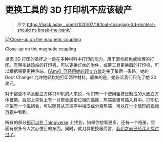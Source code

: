 # 更换工具的 3D 打印机不应该破产

> 原文:[https://hack aday . com/2020/07/18/tool-changing-3d-printers-should nt-break-the-bank/](https://hackaday.com/2020/07/18/tool-changing-3d-printers-shouldnt-break-the-bank/)

[![Close-up on the magnetic coupling](../Images/866898e83f929564d66c69a28edffd40.png)](https://hackaday.com/wp-content/uploads/2020/07/tool-changer-magnets.jpg)

Close-up on the magnetic coupling

桌面 3D 打印的圣杯之一是在多种材料中打印的能力，用于混合颜色或纹理的打印。有带多路热端的打印机，可以更换灯丝的附件，或带工具更换器的打印机，可以根据需要更换热端。[【Amy】已经用她的超立方体](https://github.com/AmyTheCute/The-Doot-Changer)走完了最后一条路，她的 Doot Changer 允许她轻松地打印两种材料。最棒的是，她告诉我们只花了她 20 美元。

对于那些不熟悉超立方体打印机的人来说，他们有一个使用铝挤压制成的大致立方体框架。后部上导轨上有一对带金属定位销的插座，热端装置可插入其中。打印机托架有一个磁耦合，可以随意从其插座中拾取或分离热端，[可以在一个简短的视频剪辑](https://photos.google.com/share/AF1QipMckyPmCH_PquzbEopENf9IaGUuN5aiC5iaxAuRsasSdMLbDzykcTQSmtzGHmWsiQ/photo/AF1QipORwC9Ds5Dc51-eJVjxkg_2k2QpIcJ-JUcrzGg?key=TEJLQzN3THdMVUtMRnc0UXotVEtfU3otSF9jeFpn)中看到。

所有的部分[都可以在 Thingiverse](https://www.thingiverse.com/thing:3914045) 上找到，如果你想看更多，还有一个相册，里面有很多令人赏心悦目的东西。同时，就刀具更换器而言，[我们之前已经深入探讨过了](https://hackaday.com/2019/11/14/jubilee-a-toolchanging-homage-to-3d-printer-hackers-everywhere/)。